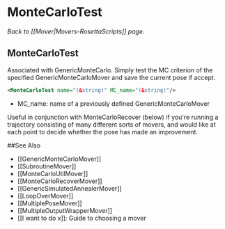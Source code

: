 # MonteCarloTest
*Back to [[Mover|Movers-RosettaScripts]] page.*
## MonteCarloTest

Associated with GenericMonteCarlo. Simply test the MC criterion of the specified GenericMonteCarloMover and save the current pose if accept.

```xml
<MonteCarloTest name="(&string)" MC_name="(&string)"/>
```

-   MC\_name: name of a previously defined GenericMonteCarloMover

Useful in conjunction with MonteCarloRecover (below) if you're running a trajectory consisting of many different sorts of movers, and would like at each point to decide whether the pose has made an improvement.


##See Also

* [[GenericMonteCarloMover]]
* [[SubroutineMover]]
* [[MonteCarloUtilMover]]
* [[MonteCarloRecoverMover]]
* [[GenericSimulatedAnnealerMover]]
* [[LoopOverMover]]
* [[MultiplePoseMover]]
* [[MultipleOutputWrapperMover]]
* [[I want to do x]]: Guide to choosing a mover
